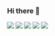 ### Hi there 👋


<div style="display=flex; margin-right= 25px;text-align=center;">
<img src= "https://img.shields.io/badge/VUE.JS-000000?style=for-the-badge&logo=vuedotjs&logoColor=44E192">
<img src="https://img.shields.io/badge/SpringBoot-6DB33F?&style=for-the-badge&logo=Spring&logoColor=white">

<img src="https://img.shields.io/badge/HTML-239120?style=for-the-badge&logo=html5&logoColor=white">
<img src="https://img.shields.io/badge/CSS-239120?&style=for-the-badge&logo=css3&logoColor=white">
<img src="https://img.shields.io/badge/JavaScript-F7DF1E?style=for-the-badge&logo=JavaScript&logoColor=white">
</div>


<!--
**Yoochangmin/Yoochangmin** is a ✨ _special_ ✨ repository because its `README.md` (this file) appears on your GitHub profile.

Here are some ideas to get you started:

- 🔭 I’m currently working on ...
- 🌱 I’m currently learning ...
- 👯 I’m looking to collaborate on ...
- 🤔 I’m looking for help with ...
- 💬 Ask me about ...
- 📫 How to reach me: ...
- 😄 Pronouns: ...
- ⚡ Fun fact: ...
-->
